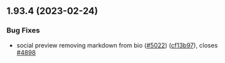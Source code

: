 ## 1.93.4 (2023-02-24)


### Bug Fixes

* social preview removing markdown from bio ([#5022](https://github.com/EddieHubCommunity/LinkFree/issues/5022)) ([cf13b97](https://github.com/EddieHubCommunity/LinkFree/commit/cf13b976263cc7c0f81f424fa0ee5242f8c69b62)), closes [#4898](https://github.com/EddieHubCommunity/LinkFree/issues/4898)



